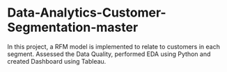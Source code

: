 # Data-Analytics-Customer-Segmentation-master
 In this project, a RFM model is implemented to relate to customers in each segment. Assessed the Data Quality, performed EDA using Python and created Dashboard using Tableau.
